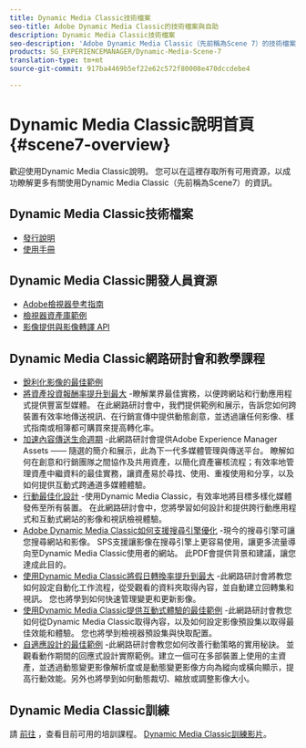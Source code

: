 ```yaml
---
title: Dynamic Media Classic技術檔案
seo-title: Adobe Dynamic Media Classic的技術檔案與自助
description: Dynamic Media Classic技術檔案
seo-description: 'Adobe Dynamic Media Classic（先前稱為Scene 7）的技術檔案、發行說明和自助資料 '
products: SG_EXPERIENCEMANAGER/Dynamic-Media-Scene-7
translation-type: tm+mt
source-git-commit: 917ba4469b5ef22e62c572f80008e470dccdebe4

---
```



# Dynamic Media Classic說明首頁 {#scene7-overview}

歡迎使用Dynamic Media Classic說明。 您可以在這裡存取所有可用資源，以成功瞭解更多有關使用Dynamic Media Classic（先前稱為Scene7）的資訊。

## Dynamic Media Classic技術檔案

* [發行說明](https://marketing.adobe.com/resources/help/en_US/s7/release_notes/index.html)
* [使用手冊](introduction.md)

## Dynamic Media Classic開發人員資源

* [Adobe檢視器參考指南](https://marketing.adobe.com/resources/help/en_US/s7/viewers_ref/index.html)
* [檢視器資產庫範例](https://landing.adobe.com/en/na/dynamic-media/ctir-2755/live-demos.html)
* [影像提供與影像轉譯 API](https://marketing.adobe.com/resources/help/en_US/s7/is_ir_api/index.html)

## Dynamic Media Classic網路研討會和教學課程

* [銳利化影像的最佳範例](/help/assets/s7_sharpening_images.pdf)
* [將資產投資報酬率提升到最大](https://adobecustomersuccess.adobeconnect.com/p5ar3hfrrec/?launcher=false&fcsContent=true&pbMode=normal&proto=true) -瞭解業界最佳實務，以便跨網站和行動應用程式提供豐富型媒體。 在此網路研討會中，我們提供範例和展示，告訴您如何跨裝置有效率地傳送視訊、在行銷宣傳中提供動態創意，並透過讓任何影像、樣式指南或相簿都可購買來提高轉化率。
* [加速內容傳送生命週期](https://adobecustomersuccess.adobeconnect.com/p88ducm9pqv/) -此網路研討會提供Adobe Experience Manager Assets —— 隨選的簡介和展示，此為下一代多媒體管理與傳送平台。 瞭解如何在創意和行銷團隊之間協作及共用資產，以簡化資產審核流程；有效率地管理資產中繼資料的最佳實務，讓資產易於尋找、使用、重複使用和分享，以及如何提供互動式跨通道多媒體體驗。
* [行動最佳化設計](https://adobecustomersuccess.adobeconnect.com/p6oqd3wydif/?launcher=false&fcsContent=true&pbMode=normal&proto=true) -使用Dynamic Media Classic，有效率地將目標多樣化媒體發佈至所有裝置。 在此網路研討會中，您將學習如何設計和提供跨行動應用程式和互動式網站的影像和視訊檢視體驗。
* [Adobe Dynamic Media Classic如何支援搜尋引擎優化](/help/assets/s7_seo.pdf) -現今的搜尋引擎可讓您搜尋網站和影像。 SPS支援讓影像在搜尋引擎上更容易使用，讓更多流量導向至Dynamic Media Classic使用者的網站。 此PDF會提供背景和建議，讓您達成此目的。
* [使用Dynamic Media Classic將假日轉換率提升到最大](https://adobecustomersuccess.adobeconnect.com/p32n1yr85c9/?proto=true) -此網路研討會將教您如何設定自動化工作流程，從受觀看的資料夾取得內容，並自動建立回轉集和視訊。 您也將學到如何快速管理變更和更新影像。
* [使用Dynamic Media Classic提供互動式體驗的最佳範例](http://seminars.adobeconnect.com/p7wb8ej3u6d/) -此網路研討會教您如何從Dynamic Media Classic取得內容，以及如何設定影像預設集以取得最佳效能和體驗。 您也將學到檢視器預設集與快取配置。
* [自適應設計的最佳範例](http://offers.adobe.com/en/na/marketing/landings/_40458_responsive_design_live_on_demand_webinar.html) -此網路研討會教您如何改善行動策略的實用秘訣。 並觀看動作期間的回應式設計實際範例。建立一個可在多部裝置上使用的主資產，並透過動態變更影像解析度或是動態變更影像方向為縱向或橫向顯示，提高行動效能。另外也將學到如何動態裁切、縮放或調整影像大小。

## Dynamic Media Classic訓練

請 [前往](http://training.adobe.com/training/courses.html#product=adobe-scene7) ，查看目前可用的培訓課程。
[Dynamic Media Classic訓練影片](https://marketing.adobe.com/resources/help/en_US/s7/training-videos/)。

